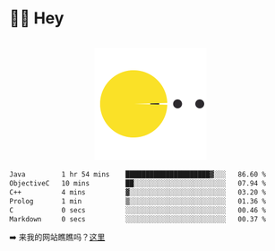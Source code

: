 
# 👋🏻 Hey
<div align="center">
	<br>
	<img src="https://raw.githubusercontent.com/Aniket965/Aniket965/master/pacman.svg?sanitize=true" width="200" height="200">
	<br>
</div>

<!--START_SECTION:waka-->

```text
Java         1 hr 54 mins    █████████████████████▓░░░   86.60 %
ObjectiveC   10 mins         ██░░░░░░░░░░░░░░░░░░░░░░░   07.94 %
C++          4 mins          ▓░░░░░░░░░░░░░░░░░░░░░░░░   03.20 %
Prolog       1 min           ▒░░░░░░░░░░░░░░░░░░░░░░░░   01.36 %
C            0 secs          ░░░░░░░░░░░░░░░░░░░░░░░░░   00.46 %
Markdown     0 secs          ░░░░░░░░░░░░░░░░░░░░░░░░░   00.37 %
```

<!--END_SECTION:waka-->

 ➡️  来我的网站瞧瞧吗？[这里](https://www.shaolongfei.com)
